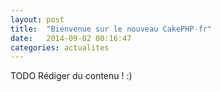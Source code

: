 ```yaml
---
layout: post
title:  "Bienvenue sur le nouveau CakePHP-fr"
date:   2014-09-02 00:16:47
categories: actualites
---
```


TODO Rédiger du contenu ! :)